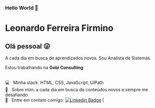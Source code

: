 ### Hello World 👋

# Leonardo Ferreira Firmino

## Olá pessoal :stuck_out_tongue_winking_eye:
A cada dia em busca de aprendizados novos.
Sou Analista de Sistemas

 Estou trabalhando na **Gobi Consulting**
 
 <br/> :computer: &nbsp; Minha stack: HTML, CSS, JavaScript, UiPath 
 <br/> 💬  &nbsp; Sobre mim: a cada dia em busca de conteúdos novos e sempre me desafiando 
 <br/> :email: &nbsp; Entre em contato comigo: [![Linkedin Badge](https://img.shields.io/badge/-ThiagoMarinho-blue?style=flat-square&logo=Linkedin&logoColor=white&link=https://www.linkedin.com/in/leonardo-ferreira-099b4b148/)](https://www.linkedin.com/in/leonardo-ferreira-099b4b148/) 
| 
